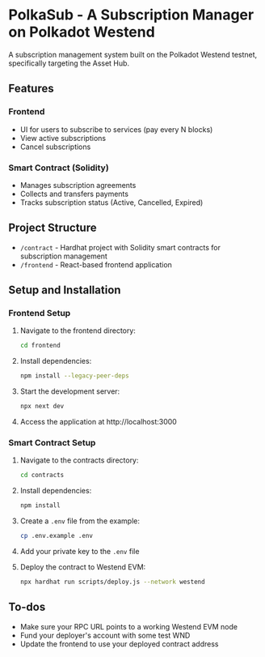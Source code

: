 # PolkaSub - A Subscription Manager on Polkadot Westend

A subscription management system built on the Polkadot Westend testnet, specifically targeting the Asset Hub.

## Features

### Frontend
- UI for users to subscribe to services (pay every N blocks)
- View active subscriptions
- Cancel subscriptions

### Smart Contract (Solidity)
- Manages subscription agreements
- Collects and transfers payments
- Tracks subscription status (Active, Cancelled, Expired)

## Project Structure

- `/contract` - Hardhat project with Solidity smart contracts for subscription management
- `/frontend` - React-based frontend application

## Setup and Installation

### Frontend Setup

1. Navigate to the frontend directory:
   ```bash
   cd frontend
   ```

2. Install dependencies:
   ```bash
   npm install --legacy-peer-deps
   ```

3. Start the development server:
   ```bash
   npx next dev
   ```

4. Access the application at http://localhost:3000

### Smart Contract Setup

1. Navigate to the contracts directory:
   ```bash
   cd contracts
   ```

2. Install dependencies:
   ```bash
   npm install
   ```

3. Create a `.env` file from the example:
   ```bash
   cp .env.example .env
   ```

4. Add your private key to the `.env` file

5. Deploy the contract to Westend EVM:
   ```bash
   npx hardhat run scripts/deploy.js --network westend
   ```

## To-dos
- Make sure your RPC URL points to a working Westend EVM node
- Fund your deployer's account with some test WND
- Update the frontend to use your deployed contract address

